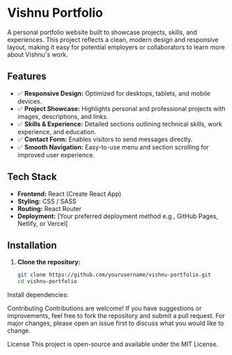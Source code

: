 # Vishnu Portfolio

A personal portfolio website built to showcase projects, skills, and experiences. This project reflects a clean, modern design and responsive layout, making it easy for potential employers or collaborators to learn more about Vishnu's work.

## Features

- ✅ **Responsive Design:** Optimized for desktops, tablets, and mobile devices.
- ✅ **Project Showcase:** Highlights personal and professional projects with images, descriptions, and links.
- ✅ **Skills & Experience:** Detailed sections outlining technical skills, work experience, and education.
- ✅ **Contact Form:** Enables visitors to send messages directly.
- ✅ **Smooth Navigation:** Easy-to-use menu and section scrolling for improved user experience.

## Tech Stack

- **Frontend:** React (Create React App)
- **Styling:** CSS / SASS
- **Routing:** React Router
- **Deployment:** [Your preferred deployment method e.g., GitHub Pages, Netlify, or Vercel]

## Installation

1. **Clone the repository:**
   ```sh
   git clone https://github.com/yourusername/vishnu-portfolio.git
   cd vishnu-portfolio
Install dependencies:

Contributing
Contributions are welcome! If you have suggestions or improvements, feel free to fork the repository and submit a pull request. For major changes, please open an issue first to discuss what you would like to change.

License
This project is open-source and available under the MIT License.
